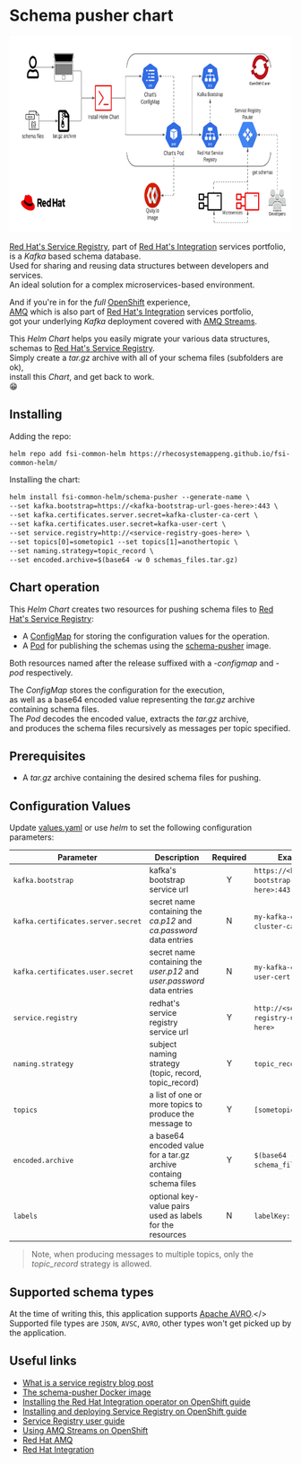 # Schema pusher chart

<!-- markdownlint-disable -->
<a href="https://www.redhat.com/en">
    <img src="https://raw.githubusercontent.com/RHEcosystemAppEng/fsi-common-helm/main/schema-pusher/images/schema_pusher_helm_chart_flow.png" width="800" height="350" alt="">
</a>
<!-- markdownlint-restore -->

[Red Hat's Service Registry][10], part of [Red Hat's Integration][11] services portfolio,</br>
is a *Kafka* based schema database.</br>
Used for sharing and reusing data structures between developers and services.</br>
An ideal solution for a complex microservices-based environment.</br>

And if you're in for the *full* [OpenShift][12] experience,</br>
[AMQ][13] which is also part of [Red Hat's Integration][11] services portfolio,</br>
got your underlying *Kafka* deployment covered with [AMQ Streams][14].

This *Helm Chart* helps you easily migrate your various data structures, schemas to [Red Hat's Service Registry][10].</br>
Simply create a *tar.gz* archive with all of your schema files (subfolders are ok),</br>
install this *Chart*, and get back to work.</br>
:grin:

## Installing

Adding the repo:

```shell
helm repo add fsi-common-helm https://rhecosystemappeng.github.io/fsi-common-helm/
```

Installing the chart:

```shell
helm install fsi-common-helm/schema-pusher --generate-name \
--set kafka.bootstrap=https://<kafka-bootstrap-url-goes-here>:443 \
--set kafka.certificates.server.secret=kafka-cluster-ca-cert \
--set kafka.certificates.user.secret=kafka-user-cert \
--set service.registry=http://<service-registry-goes-here> \
--set topics[0]=sometopic1 --set topics[1]=anothertopic \
--set naming.strategy=topic_record \
--set encoded.archive=$(base64 -w 0 schemas_files.tar.gz)
```

## Chart operation

This *Helm Chart* creates two resources for pushing schema files to [Red Hat's Service Registry][10]:

- A [ConfigMap](templates/configmap.yaml) for storing the configuration values for the operation.
- A [Pod](templates/pod.yaml) for publishing the schemas using the [schema-pusher][15] image.

Both resources named after the release suffixed with a *-configmap* and *-pod* respectively.

The *ConfigMap* stores the configuration for the execution,</br>
as well as a base64 encoded value representing the *tar.gz* archive containing schema files.</br>
The *Pod* decodes the encoded value, extracts the *tar.gz* archive,</br>
and produces the schema files recursively as messages per topic specified.

## Prerequisites

- A *tar.gz* archive containing the desired schema files for pushing.

## Configuration Values

Update [values.yaml](values.yaml) or use *helm* to set the following configuration parameters:

| Parameter                          | Description                                                            | Required | Example                                       |
| ---------------------------------- | ---------------------------------------------------------------------- | :------: | --------------------------------------------- |
| `kafka.bootstrap`                  | kafka's bootstrap service url                                          | Y        | `https://<kafka-bootstrap-url-goes-here>:443` |
| `kafka.certificates.server.secret` | secret name containing the *ca.p12* and *ca.password* data entries     | N        | `my-kafka-cluster-cluster-ca-cert`            |
| `kafka.certificates.user.secret`   | secret name containing the *user.p12* and *user.password* data entries | N        | `my-kafka-cluster-user-cert`                  |
| `service.registry`                 | redhat's service registry service url                                  | Y        | `http://<service-registry-url-goes-here>`     |
| `naming.strategy`                  | subject naming strategy (topic, record, topic_record)                  | Y        | `topic_record`                                |
| `topics`                           | a list of one or more topics to produce the message to                 | Y        | `[sometopic]`                                 |
| `encoded.archive`                  | a base64 encoded value for a tar.gz archive containg schema files      | Y        | `$(base64 -w 0 schema_files.tar.gz)`          |
| `labels`                           | optional key-value pairs used as labels for the resources              | N        | `labelKey: labelValue`                        |

> Note, when producing messages to multiple topics, only the *topic_record* strategy is allowed.

## Supported schema types

At the time of writing this, this application supports [Apache AVRO][16].</>
Supported file types are `JSON`, `AVSC`, `AVRO`, other types won't get picked up by the application.

## Useful links

- [What is a service registry blog post][23]
- [The schema-pusher Docker image][15]
- [Installing the Red Hat Integration operator on OpenShift guide][17]
- [Installing and deploying Service Registry on OpenShift guide][18]
- [Service Registry user guide][19]
- [Using AMQ Streams on OpenShift][20]
- [Red Hat AMQ][21]
- [Red Hat Integration][22]

<!-- links -->
[10]: https://www.redhat.com/en/technologies/cloud-computing/openshift/openshift-service-registry
[11]: https://www.redhat.com/en/products/integration
[12]: https://www.redhat.com/en/technologies/cloud-computing/openshift
[13]: https://www.redhat.com/en/technologies/jboss-middleware/amq
[14]: https://www.redhat.com/en/resources/amq-streams-datasheet
[15]: https://quay.io/repository/ecosystem-appeng/schema-pusher
[16]: https://avro.apache.org/
[17]: https://access.redhat.com/documentation/en-us/red_hat_integration/2021.q3/html/installing_the_red_hat_integration_operator_on_openshift/index
[18]: https://access.redhat.com/documentation/en-us/red_hat_integration/2021.q3/html/installing_and_deploying_service_registry_on_openshift/index
[19]: https://access.redhat.com/documentation/en-us/red_hat_integration/2021.q3/html/service_registry_user_guide/index
[20]: https://access.redhat.com/documentation/en-us/red_hat_amq/2021.q3/html/using_amq_streams_on_openshift/index
[21]: https://access.redhat.com/products/red-hat-amq/
[22]: https://access.redhat.com/products/red-hat-integration
[23]: https://www.redhat.com/en/topics/integration/what-is-a-service-registry
